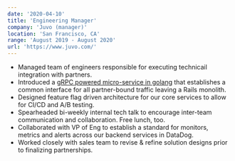 ```yaml
---
date: '2020-04-10'
title: 'Engineering Manager'
company: 'Juvo (manager)'
location: 'San Francisco, CA'
range: 'August 2019 - August 2020'
url: 'https://www.juvo.com/'
---
```


- Managed team of engineers responsible for executing technicail integration with partners.
- Introduced a [gRPC powered micro-service in golang](/pensieve/grpc-at-juvo) that establishes a common interface for all partner-bound traffic leaving a Rails monolith.
- Designed feature flag driven architecture for our core services to allow for CI/CD and A/B testing.
- Spearheaded bi-weekly internal tech talk to encourage inter-team communication and collaboration. Free lunch, too.
- Collaborated with VP of Eng to establish a standard for monitors, metrics and alerts across our backend services in DataDog.
- Worked closely with sales team to revise & refine solution designs prior to finalizing partnerships.
